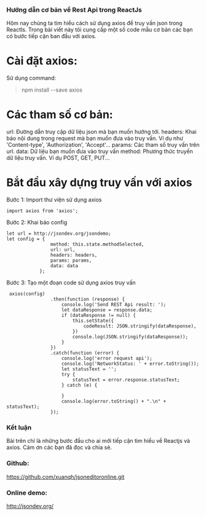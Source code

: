 ### Hướng dẫn cơ bản về Rest Api trong ReactJs

Hôm nay chúng ta tìm hiểu cách sử dụng axios để truy vấn json trong ReactIs. Trong bài viết này tôi cung cấp một số code mẫu cơ bản các bạn  có bước tiếp cận ban đầu với axios.

# Cài đặt axios:
Sử dụng command:
> npm install --save axios

# Các tham số cơ bản:
url: Đường dẫn truy cập dữ liệu json mà bạn muốn hướng tới.
headers: Khai báo nội dung trong request mà bạn muốn đưa vào truy vấn. Ví dụ như 'Content-type', 'Authorization', 'Accept'...
params: Các tham số truy vấn trên url.
data: Dữ liệu bạn muốn đưa vào truy vấn
method: Phương thức truyền dữ liệu truy vấn. Ví dụ POST, GET, PUT...

# Bắt đầu xây dựng truy vấn với axios
Bước 1: Import thư viện sử dụng axios
```
import axios from 'axios';
```

Bước 2: Khai báo config

```
let url = http://jsondev.org/jsondemo;
let config = {
                method: this.state.methodSelected,
                url: url,
                headers: headers,
                params: params,
                data: data
            };
```

Bước 3: Tạo một đoạn code sử dụng axios truy vấn

```
 axios(config)
                .then(function (response) {
                    console.log('Send REST Api result: ');
                    let dataResponse = response.data;
                    if (dataResponse != null) {
                        this.setState({                            
                            codeResult: JSON.stringify(dataResponse),
                        })
                        console.log(JSON.stringify(dataResponse));
                    }
                })
                .catch(function (error) {
                    console.log('error request api');
                    console.log('NetworkStatus: ' + error.toString());
                    let statusText = '';
                    try {
                        statusText = error.response.statusText;
                    } catch (e) {

                    }
                    console.log(error.toString() + ".\n" + statusText);
                });
```

### Kết luận
Bài trên chỉ là những bước đầu cho ai mới tiếp cận tìm hiểu về Reactjs và axios. Cảm ơn các bạn đã đọc và chia sẻ.

### Github:
https://github.com/xuanqh/jsoneditoronline.git

### Online demo:

http://jsondev.org/